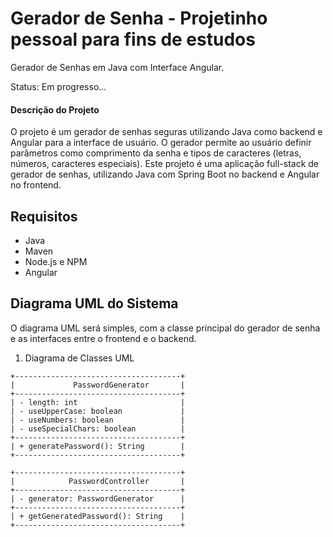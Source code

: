 # Gerador de Senha - Projetinho pessoal para fins de estudos

Gerador de Senhas em Java com Interface Angular.

Status: Em progresso...
#### Descrição do Projeto

O projeto é um gerador de senhas seguras utilizando Java como backend e Angular para a interface de usuário. O gerador permite ao usuário definir parâmetros como comprimento da senha e tipos de caracteres (letras, números, caracteres especiais).
Este projeto é uma aplicação full-stack de gerador de senhas, utilizando Java com Spring Boot no backend e Angular no frontend.

## Requisitos

- Java 
- Maven
- Node.js e NPM
- Angular 

## Diagrama UML do Sistema
O diagrama UML será simples, com a classe principal do gerador de senha e as interfaces entre o frontend e o backend.

1. Diagrama de Classes UML

```
+-------------------------------------+
|             PasswordGenerator       |
+-------------------------------------+
| - length: int                       |
| - useUpperCase: boolean             |
| - useNumbers: boolean               |
| - useSpecialChars: boolean          |
+-------------------------------------+
| + generatePassword(): String        |
+-------------------------------------+

+-------------------------------------+
|            PasswordController       |
+-------------------------------------+
| - generator: PasswordGenerator      |
+-------------------------------------+
| + getGeneratedPassword(): String    |
+-------------------------------------+

````

